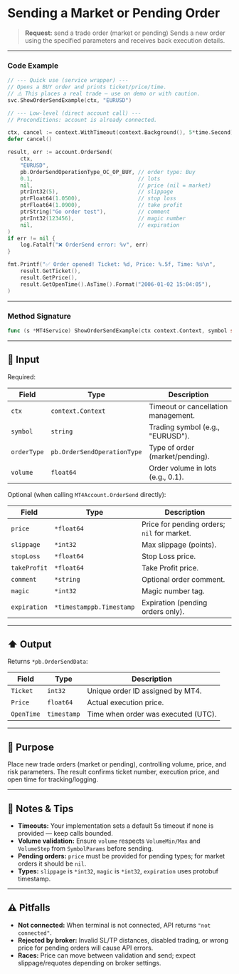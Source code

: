 # Sending a Market or Pending Order

> **Request:** send a trade order (market or pending)
> Sends a new order using the specified parameters and receives back execution details.

---

### Code Example

```go
// --- Quick use (service wrapper) ---
// Opens a BUY order and prints ticket/price/time.
// ⚠️ This places a real trade — use on demo or with caution.
svc.ShowOrderSendExample(ctx, "EURUSD")

// --- Low-level (direct account call) ---
// Preconditions: account is already connected.

ctx, cancel := context.WithTimeout(context.Background(), 5*time.Second)
defer cancel()

result, err := account.OrderSend(
    ctx,
    "EURUSD",
    pb.OrderSendOperationType_OC_OP_BUY, // order type: Buy
    0.1,                                 // lots
    nil,                                 // price (nil = market)
    ptrInt32(5),                         // slippage
    ptrFloat64(1.0500),                  // stop loss
    ptrFloat64(1.0900),                  // take profit
    ptrString("Go order test"),          // comment
    ptrInt32(123456),                    // magic number
    nil,                                 // expiration
)
if err != nil {
    log.Fatalf("❌ OrderSend error: %v", err)
}

fmt.Printf("✅ Order opened! Ticket: %d, Price: %.5f, Time: %s\n",
    result.GetTicket(),
    result.GetPrice(),
    result.GetOpenTime().AsTime().Format("2006-01-02 15:04:05"),
)
```

---

### Method Signature

```go
func (s *MT4Service) ShowOrderSendExample(ctx context.Context, symbol string)
```

---

## 🔽 Input

Required:

| Field       | Type                        | Description                         |
| ----------- | --------------------------- | ----------------------------------- |
| `ctx`       | `context.Context`           | Timeout or cancellation management. |
| `symbol`    | `string`                    | Trading symbol (e.g., "EURUSD").    |
| `orderType` | `pb.OrderSendOperationType` | Type of order (market/pending).     |
| `volume`    | `float64`                   | Order volume in lots (e.g., 0.1).   |

Optional (when calling `MT4Account.OrderSend` directly):

| Field        | Type                     | Description                                 |
| ------------ | ------------------------ | ------------------------------------------- |
| `price`      | `*float64`               | Price for pending orders; `nil` for market. |
| `slippage`   | `*int32`                 | Max slippage (points).                      |
| `stopLoss`   | `*float64`               | Stop Loss price.                            |
| `takeProfit` | `*float64`               | Take Profit price.                          |
| `comment`    | `*string`                | Optional order comment.                     |
| `magic`      | `*int32`                 | Magic number tag.                           |
| `expiration` | `*timestamppb.Timestamp` | Expiration (pending orders only).           |

---

## ⬆️ Output

Returns `*pb.OrderSendData`:

| Field      | Type        | Description                         |
| ---------- | ----------- | ----------------------------------- |
| `Ticket`   | `int32`     | Unique order ID assigned by MT4.    |
| `Price`    | `float64`   | Actual execution price.             |
| `OpenTime` | `timestamp` | Time when order was executed (UTC). |

---

## 🎯 Purpose

Place new trade orders (market or pending), controlling volume, price, and risk parameters. The result confirms ticket number, execution price, and open time for tracking/logging.

---

## 🧩 Notes & Tips

* **Timeouts:** Your implementation sets a default 5s timeout if none is provided — keep calls bounded.
* **Volume validation:** Ensure `volume` respects `VolumeMin/Max` and `VolumeStep` from `SymbolParams` before sending.
* **Pending orders:** `price` must be provided for pending types; for market orders it should be `nil`.
* **Types:** `slippage` is `*int32`, `magic` is `*int32`, `expiration` uses protobuf timestamp.

---

## ⚠️ Pitfalls

* **Not connected:** When terminal is not connected, API returns `"not connected"`.
* **Rejected by broker:** Invalid SL/TP distances, disabled trading, or wrong price for pending orders will cause API errors.
* **Races:** Price can move between validation and send; expect slippage/requotes depending on broker settings.
